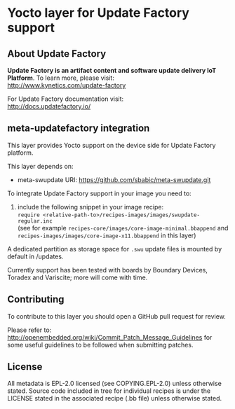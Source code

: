 # Yocto layer for Update Factory support

## About Update Factory
**Update Factory is an artifact content and software update delivery IoT Platform**. To learn more, please visit:  
http://www.kynetics.com/update-factory

For Update Factory documentation visit:  
http://docs.updatefactory.io/

## meta-updatefactory integration
This layer provides Yocto support on the device side for Update Factory platform.

This layer depends on:

 - meta-swupdate
   URI: https://github.com/sbabic/meta-swupdate.git

To integrate Update Factory support in your image you need to:

1. include the following snippet in your image recipe:\
 ```require <relative-path-to>/recipes-images/images/swupdate-regular.inc```\
 (see for example `recipes-core/images/core-image-minimal.bbappend` and `recipes-images/images/core-image-x11.bbappend` in this layer)

A dedicated partition as storage space for `.swu` update files is mounted by default in /updates.

Currently support has been tested with boards by Boundary Devices, Toradex and Variscite; more will come with time.

## Contributing
To contribute to this layer you should open a GitHub pull request for review.

Please refer to:
http://openembedded.org/wiki/Commit_Patch_Message_Guidelines
for some useful guidelines to be followed when submitting patches.

## License

All metadata is EPL-2.0 licensed (see COPYING.EPL-2.0) unless otherwise stated.
Source code included in tree for individual recipes is under the LICENSE stated in the associated recipe (.bb file) unless otherwise stated.
